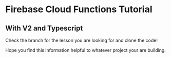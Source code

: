 # Firebase Cloud Functions Tutorial
## With V2 and Typescript

Check the branch for the lesson you are looking for and clone the code!

Hope you find this information helpful to whatever project your are building.
